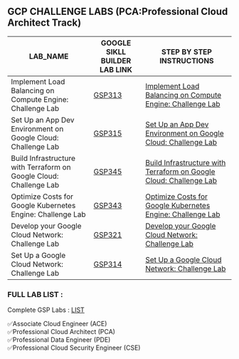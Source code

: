 ## GCP CHALLENGE LABS (PCA:Professional Cloud Architect Track)



|  LAB_NAME |GOOGLE SIKLL BUILDER LAB LINK | STEP BY STEP INSTRUCTIONS |
| --------------- | --------------- | --------------- |
|  Implement Load Balancing on Compute Engine: Challenge Lab  | [GSP313](https://www.cloudskillsboost.google/course_templates/648/labs/469575) | [Implement Load Balancing on Compute Engine: Challenge Lab](https://github.com/tariqsheikhsw/GoogleCloudArchitectLabs/blob/main/Solutions/GSP313.md) |
|  Set Up an App Dev Environment on Google Cloud: Challenge Lab  | [GSP315](https://www.cloudskillsboost.google/course_templates/637/labs/464359) |[ Set Up an App Dev Environment on Google Cloud: Challenge Lab](https://github.com/tariqsheikhsw/GoogleCloudArchitectLabs/blob/main/Solutions/GSP315.md)  |
|  Build Infrastructure with Terraform on Google Cloud: Challenge Lab  | [GSP345](https://www.cloudskillsboost.google/course_templates/636/labs/464836) |[Build Infrastructure with Terraform on Google Cloud: Challenge Lab](https://github.com/tariqsheikhsw/GoogleCloudArchitectLabs/blob/main/Solutions/GSP345.md) |
|  Optimize Costs for Google Kubernetes Engine: Challenge Lab  | [GSP343](https://www.cloudskillsboost.google/course_templates/655/labs/464678) |[Optimize Costs for Google Kubernetes Engine: Challenge Lab](https://github.com/tariqsheikhsw/GoogleCloudArchitectLabs/blob/main/Solutions/GSP343.md) |
|  Develop your Google Cloud Network: Challenge Lab  | [GSP321](https://www.cloudskillsboost.google/course_templates/625/labs/464390) |[Develop your Google Cloud Network: Challenge Lab](https://github.com/tariqsheikhsw/GoogleCloudArchitectLabs/blob/main/Solutions/GSP321.md) |
| Set Up a Google Cloud Network: Challenge Lab    | [GSP314](https://www.cloudskillsboost.google/course_templates/641/labs/464872) |[ Set Up a Google Cloud Network: Challenge Lab ](https://github.com/tariqsheikhsw/GoogleCloudArchitectLabs/blob/main/Solutions/GSP314.md) |


### FULL LAB LIST : 

Complete GSP Labs : [LIST](https://github.com/tariqsheikhsw/GoogleCloudArchitectLabs/blob/main/README.md)


✅Associate Cloud Engineer (ACE)  
✅Professional Cloud Architect (PCA)  
✅Professional Data Engineer (PDE)  
✅Professional Cloud Security Engineer (CSE)  

